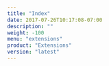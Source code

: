 ```yaml
---
title: "Index"
date: 2017-07-26T10:17:08-07:00
description: ""
weight: -100
menu: "extensions"
product: "Extensions"
version: "latest"
---
```


